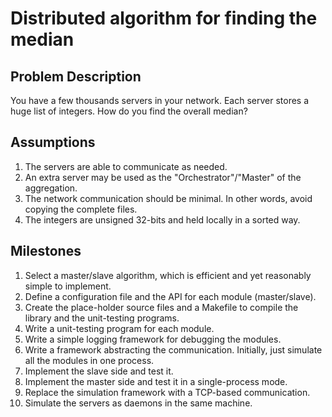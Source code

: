 # Distributed algorithm for finding the median
## Problem Description
You have a few thousands servers in your network. Each server stores a huge list of integers. How do you find the overall median?

## Assumptions
1. The servers are able to communicate as needed.
2. An extra server may be used as the "Orchestrator"/"Master" of the aggregation.
3. The network communication should be minimal. In other words, avoid copying the complete files.
4. The integers are unsigned 32-bits and held locally in a sorted way.

## Milestones
1. Select a master/slave algorithm, which is efficient and yet reasonably simple to implement.
2. Define a configuration file and the API for each module (master/slave).
3. Create the place-holder source files and a Makefile to compile the library and the unit-testing programs.
4. Write a unit-testing program for each module.
5. Write a simple logging framework for debugging the modules.
6. Write a framework abstracting the communication. Initially, just simulate all the modules in one process.
7. Implement the slave side and test it.
8. Implement the master side and test it in a single-process mode.
9. Replace the simulation framework with a TCP-based communication.
10. Simulate the servers as daemons in the same machine.
